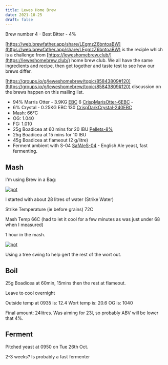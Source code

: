 ```yaml
---
title: Lewes Home Brew 
date: 2021-10-25
draft: false 
---
```


Brew number 4 - Best Bitter - 4%

[https://web.brewfather.app/share/LEgmzZ6bntoaBW](https://web.brewfather.app/share/LEgmzZ6bntoaBW) is the reciple which is a challenge from [https://leweshomebrew.club/](https://leweshomebrew.club/) home brew club. We all have the same ingredients and recipe, then get together and taste test to see how our brews differ.

[https://groups.io/g/leweshomebrew/topic/85843809#120](https://groups.io/g/leweshomebrew/topic/85843809#120) discussion on the brews happen on this mailing list.


- 94% Marris Otter - 3.9KG [EBC](https://beerandbrewing.com/dictionary/CFylSTygOs/) 6 [CrispMarisOtter-6EBC](https://www.themaltmiller.co.uk/product/crisp-maris-otter/) - 
- 6% Crystal - 0.25KG EBC 130 [CrispDarkCrystal-240EBC](https://www.themaltmiller.co.uk/product/dark-crystal-malt/)
- Mash: 66°C
- OG: 1.040
- FG: 1.010
- 25g Boadicea at 60 mins for 20 IBU [Pellets-8%](https://www.themaltmiller.co.uk/product/boadicea-100g/)
- 25g Boadicea at 15 mins for 10 IBU
- 45g Boadicea at flameout (2 g/litre)
- Ferment ambient with S-04 [SafAleS-04](https://www.themaltmiller.co.uk/product/safale-s-04-11-5g/) - English Ale yeast, fast fermenting.


## Mash

I'm using Brew in a Bag:

[![pot](/images/2021-10-25/pot.jpg "pot")](/images/2021-10-25/pot.jpg)

I started with about 28 litres of water (Strike Water)

Strike Temperature (ie before grains) 72C

Mash Temp 66C (had to let it cool for a few minutes as was just under 68 when I measured)

1 hour in the mash. 

[![pot](/images/2021-10-25/drain.jpg "pot")](/images/2021-10-25/drain.jpg)

Using a tree swing to help gert the rest of the wort out.

## Boil

25g Boadicea at 60min, 15mins then the rest at flameout.

Leave to cool overnight

Outside temp at 0935 is: 12.4
Wort temp is: 20.6
OG is: 1040

Final amount: 24litres. Was aiming for 23l, so probably ABV will be lower that 4%.

## Ferment

Pitched yeast at 0950 on Tue 26th Oct.

2-3 weeks? Is probably a fast fermenter


 
